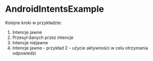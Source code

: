 # AndroidIntentsExample
Kolejne kroki w przykładzie:
1. Intencje jawne
2. Przesył danych przez intencje
3. Intencje niejawne
4. Intencje jawne - przykład 2 - użycie aktywności w celu otrzymania odpowiedzi
